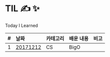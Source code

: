 # TIL &#9997; &#10024;
Today I Learned


| #   | 날짜     | 카테고리               | 배운 내용                                   | 비고 |
| :-- | :------- | :--------------------  | :---------------------------------------  | :--- |
| 1 | [20171212](CS/01.md)| CS | BigO |  |

